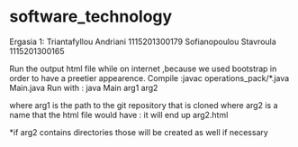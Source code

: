 # software_technology
Ergasia 1:
Triantafyllou Andriani      1115201300179
Sofianopoulou Stavroula     1115201300165

Run the output html file while on internet ,because we used bootstrap in order to have a preetier appearence.
Compile :javac operations_pack/*.java Main.java 
Run with : java Main arg1 arg2

where arg1 is the path to the git repository that is cloned
where arg2 is a name that the html file would have : it will end up arg2.html

*if arg2 contains directories those will be created as well if necessary
